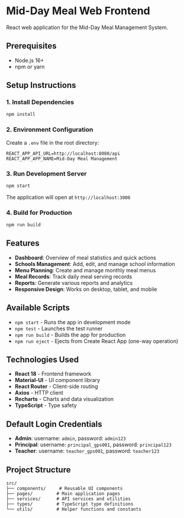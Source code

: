 # Mid-Day Meal Web Frontend

React web application for the Mid-Day Meal Management System.

## Prerequisites

- Node.js 16+ 
- npm or yarn

## Setup Instructions

### 1. Install Dependencies

```bash
npm install
```

### 2. Environment Configuration

Create a `.env` file in the root directory:

```env
REACT_APP_API_URL=http://localhost:8080/api
REACT_APP_APP_NAME=Mid-Day Meal Management
```

### 3. Run Development Server

```bash
npm start
```

The application will open at `http://localhost:3000`

### 4. Build for Production

```bash
npm run build
```

## Features

- **Dashboard**: Overview of meal statistics and quick actions
- **Schools Management**: Add, edit, and manage school information
- **Menu Planning**: Create and manage monthly meal menus
- **Meal Records**: Track daily meal serving records
- **Reports**: Generate various reports and analytics
- **Responsive Design**: Works on desktop, tablet, and mobile

## Available Scripts

- `npm start` - Runs the app in development mode
- `npm test` - Launches the test runner
- `npm run build` - Builds the app for production
- `npm run eject` - Ejects from Create React App (one-way operation)

## Technologies Used

- **React 18** - Frontend framework
- **Material-UI** - UI component library
- **React Router** - Client-side routing
- **Axios** - HTTP client
- **Recharts** - Charts and data visualization
- **TypeScript** - Type safety

## Default Login Credentials

- **Admin**: username: `admin`, password: `admin123`
- **Principal**: username: `principal_gps001`, password: `principal123`
- **Teacher**: username: `teacher_gps001`, password: `teacher123`

## Project Structure

```
src/
├── components/     # Reusable UI components
├── pages/         # Main application pages
├── services/      # API services and utilities
├── types/         # TypeScript type definitions
└── utils/         # Helper functions and constants
```